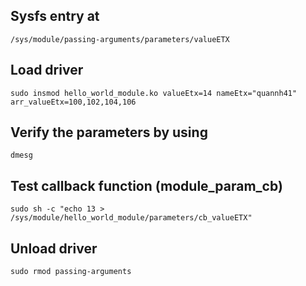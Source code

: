 ## Sysfs entry at 

```/sys/module/passing-arguments/parameters/valueETX```

## Load driver

```sudo insmod hello_world_module.ko valueEtx=14 nameEtx="quannh41" arr_valueEtx=100,102,104,106```

## Verify the parameters by using 

```dmesg```

## Test callback function (module_param_cb)

```sudo sh -c "echo 13 > /sys/module/hello_world_module/parameters/cb_valueETX"```

## Unload driver

``` sudo rmod passing-arguments ```